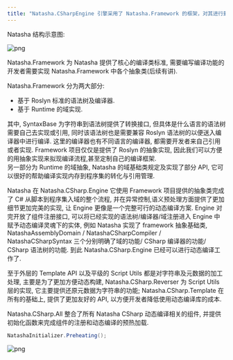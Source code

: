 ```yaml
---
title: "Natasha.CSharpEngine 引擎采用了 Natasha.Framework 的框架，对其进行封装、集成。"
---
```


Natasha 结构示意图:

![png](/images/framework-natasha-all.svg)

Natasha.Framework 为 Natasha 提供了核心的编译类标准, 需要编写编译功能的开发者需要实现 Natasha.Framework 中各个抽象类(后续有讲).

Natasha.Framework 分为两大部分:
  - 基于 Roslyn 标准的语法树及编译器.
  - 基于 Runtime 的域实现.

其中, SyntaxBase 为字符串到语法树提供了转换接口, 但具体是什么语言的语法树需要自己去实现或引用, 同时该语法树也是需要兼容 Roslyn 语法树的以便送入编译器中进行编译.  这里的编译器也有不同语言的编译器, 都需要开发者来自己引用或者实现. Framework 项目仅仅是提供了 Roslyn 的抽象实现, 因此我们可以方便的用抽象实现来拟现编译流程,甚至定制自己的编译框架.  
另一部分为 Runtime 的域抽象, Natasha 的域基础类规定及实现了部分 API, 它可以很好的帮助编译实现内存到程序集的转化与引用管理. 

Natasha 在 Natasha.CSharp.Engine 它使用 Framework 项目提供的抽象类完成了 C# 从脚本到程序集入域的整个流程, 并在异常控制,语义预处理方面提供了更加细节更加完美的实现, 让 Engine 更像是一个完整可行的动态编译方案. Engine 对完开放了组件注册接口, 可以将已经实现的语法树/编译器/域注册进入 Engine 中赋予动态编译灵魂下的实体, 例如 Natasha 实现了 framework 抽象基础类, NatashaAssemblyDomain / NatashaCSharpCompiler / NatashaCSharpSyntax 三个分别明确了域的功能/ CSharp 编译器的功能/ CSharp 语法树的功能. 到此 Natasha.CSharp.Engine 已经可以进行动态编译工作了.

至于外层的 Template API 以及平级的 Script Utils 都是对字符串及元数据的加工处理, 主要是为了更加方便动态构建, Natasha.CSharp.Reverser 为 Script Utils 层的实现, 它主要提供还原元数据为字符串的功能; Natasha.CSharp.Template 在所有的基础上, 提供了更加友好的 API, 以方便开发者降低使用动态编译库的成本.

Natasha.CSharp.All 整合了所有 Natasha CSharp 动态编译相关的组件, 并提供初始化函数来完成组件的注册和动态编译的预热加载.

```cs
NatashaInitializer.Preheating();
```

![png](/images/framework-natasha-component.svg)